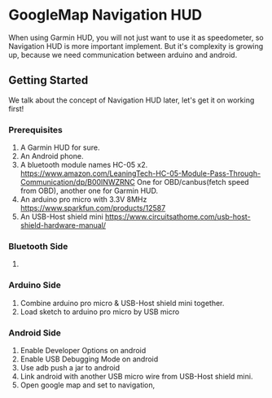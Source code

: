 # GoogleMap Navigation HUD

When using Garmin HUD, you will not just want to use it as speedometer, so Navigation HUD is more important implement.
But it's complexity is growing up, because we need communication between arduino and android.

## Getting Started
We talk about the concept of Navigation HUD later, let's get it on working first!

### Prerequisites
1. A Garmin HUD for sure.
2. An Android phone.
3. A bluetooth module names HC-05 x2. https://www.amazon.com/LeaningTech-HC-05-Module-Pass-Through-Communication/dp/B00INWZRNC
   One for OBD/canbus(fetch speed from OBD), another one for Garmin HUD.
4. An arduino pro micro with 3.3V 8MHz https://www.sparkfun.com/products/12587
5. An USB-Host shield mini https://www.circuitsathome.com/usb-host-shield-hardware-manual/

### Bluetooth Side
1. 

### Arduino Side
1. Combine arduino pro micro & USB-Host shield mini together.
2. Load sketch to arduino pro micro by USB micro


### Android Side
1. Enable Developer Options on android
2. Enable USB Debugging Mode on android
3. Use adb push a jar to android
4. Link android with another USB micro wire from USB-Host shield mini.
5. Open google map and set to navigation, 
